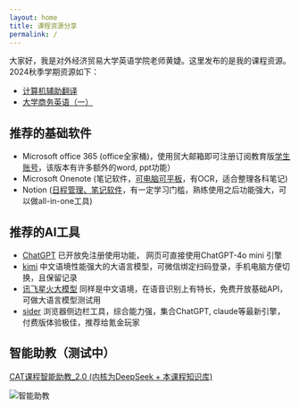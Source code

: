 ```yaml
---
layout: home
title: 课程资源分享
permalink: /
---
```


大家好，我是对外经济贸易大学英语学院老师黄婕。这里发布的是我的课程资源。
2024秋季学期资源如下：

- [计算机辅助翻译](https://chezvivian.github.io/class/CAT.html)
- [大学商务英语（一）](https://chezvivian.github.io/class/BusinessEnglish.html)

## 推荐的基础软件

- Microsoft office 365 (office全家桶)，使用贸大邮箱即可注册订阅教育版[学生账号](https://signup.microsoft.com/signup?sku=Education)，该版本有许多额外的word, ppt功能）
- Microsoft Onenote (笔记软件，[可电脑可平板](https://www.onenote.com/download)，有OCR，适合整理各科笔记)
- Notion ([日程管理、笔记软件](https://www.notion.so/desktop)，有一定学习门槛，熟练使用之后功能强大，可以做all-in-one工具)

## 推荐的AI工具

- [ChatGPT](https://chatgpt.com/) 已开放免注册使用功能， 网页可直接使用ChatGPT-4o mini 引擎
- [kimi](https://kimi.moonshot.cn/) 中文语境性能强大的大语言模型，可微信绑定扫码登录，手机电脑方便切换，且保留记录
- [讯飞星火大模型](https://xinghuo.xfyun.cn/desk) 同样是中文语境，在语音识别上有特长，免费开放基础API，可做大语言模型测试用
- [sider](https://sider.ai/download) 浏览器侧边栏工具，综合能力强，集合ChatGPT, claude等最新引擎，付费版体验极佳，推荐给氪金玩家

## 智能助教（测试中）

[CAT课程智能助教_2.0 (内核为DeepSeek + 本课程知识库)](https://udify.app/chat/cowvutHCzOFeVfaw)

![智能助教](https://chezvivian.github.io/assets/CAT助教_2.0.png)


